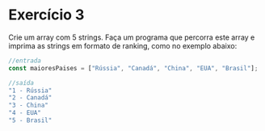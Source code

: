 # Exercício 3

Crie um array com 5 strings. Faça um programa que percorra este array e imprima as strings em formato de ranking, como no exemplo abaixo:

```jsx
//entrada
const maioresPaises = ["Rússia", "Canadá", "China", "EUA", "Brasil"];

//saída
"1 - Rússia"
"2 - Canadá"
"3 - China"
"4 - EUA"
"5 - Brasil"
```
